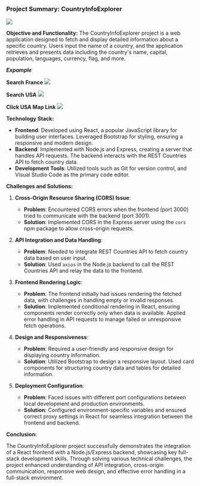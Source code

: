 ### Project Summary: CountryInfoExplorer

<!-- <img src="./img/country-info-explorer.png"> -->
<img src="https://i.imgur.com/oPGRd3k.png">

**Objective and Functionality:**
The CountryInfoExplorer project is a web application designed to fetch and display detailed information about a specific country. Users input the name of a country, and the application retrieves and presents data including the country's name, capital, population, languages, currency, flag, and more.

***Expample***
<!-- <img src="./img/france.png"> -->
****Search France****
<img src="https://i.imgur.com/Ot8uxTk.png">
<!-- <img src="./img/usa.png"> -->
****Search USA**** 
<img src="https://i.imgur.com/25PwXbv.png">
<!-- <img src="./img/map.png"> -->
****Click USA Map Link****
<img src="https://i.imgur.com/UlZHnby.png">


**Technology Stack:**

- **Frontend**: Developed using React, a popular JavaScript library for building user interfaces. Leveraged Bootstrap for styling, ensuring a responsive and modern design.
- **Backend**: Implemented with Node.js and Express, creating a server that handles API requests. The backend interacts with the REST Countries API to fetch country data.
- **Development Tools**: Utilized tools such as Git for version control, and Visual Studio Code as the primary code editor.

**Challenges and Solutions:**

1. **Cross-Origin Resource Sharing (CORS) Issue**: 
   - **Problem**: Encountered CORS errors when the frontend (port 3000) tried to communicate with the backend (port 3001).
   - **Solution**: Implemented CORS in the Express server using the `cors` npm package to allow cross-origin requests.

2. **API Integration and Data Handling**:
   - **Problem**: Needed to integrate REST Countries API to fetch country data based on user input.
   - **Solution**: Used `axios` in the Node.js backend to call the REST Countries API and relay the data to the frontend.

3. **Frontend Rendering Logic**:
   - **Problem**: The frontend initially had issues rendering the fetched data, with challenges in handling empty or invalid responses.
   - **Solution**: Implemented conditional rendering in React, ensuring components render correctly only when data is available. Applied error handling in API requests to manage failed or unresponsive fetch operations.

4. **Design and Responsiveness**:
   - **Problem**: Required a user-friendly and responsive design for displaying country information.
   - **Solution**: Utilized Bootstrap to design a responsive layout. Used card components for structuring country data and tables for detailed information.

5. **Deployment Configuration**:
   - **Problem**: Faced issues with different port configurations between local development and production environments.
   - **Solution**: Configured environment-specific variables and ensured correct proxy settings in React for seamless integration between the frontend and backend.

**Conclusion:**

The CountryInfoExplorer project successfully demonstrates the integration of a React frontend with a Node.js/Express backend, showcasing key full-stack development skills. Through solving various technical challenges, the project enhanced understanding of API integration, cross-origin communication, responsive web design, and effective error handling in a full-stack environment.

